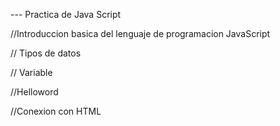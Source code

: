 --- Practica de Java Script

//Introduccion basica del lenguaje de programacion JavaScript

// Tipos de datos

// Variable

//Helloword

//Conexion con HTML
